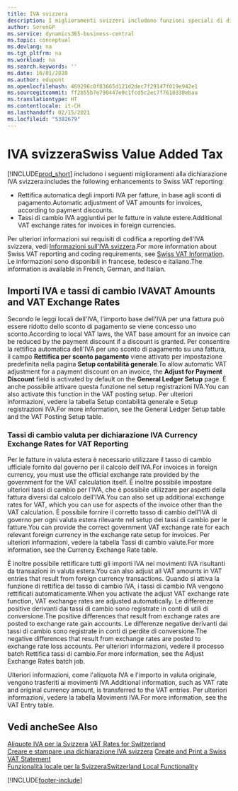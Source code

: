```yaml
---
title: IVA svizzera
description: I miglioramenti svizzeri includono funzioni speciali di dichiarazione IVA.
author: SorenGP
ms.service: dynamics365-business-central
ms.topic: conceptual
ms.devlang: na
ms.tgt_pltfrm: na
ms.workload: na
ms.search.keywords: ''
ms.date: 10/01/2020
ms.author: edupont
ms.openlocfilehash: 469296c8f83665d121d2dec7f29147f019e942e1
ms.sourcegitcommit: ff2b55b7e790447e0c1fcd5c2ec7f7610338ebaa
ms.translationtype: HT
ms.contentlocale: it-CH
ms.lasthandoff: 02/15/2021
ms.locfileid: "5382679"
---
```

# <a name="swiss-value-added-tax"></a><span data-ttu-id="4bf87-103">IVA svizzera</span><span class="sxs-lookup"><span data-stu-id="4bf87-103">Swiss Value Added Tax</span></span>
[!INCLUDE[prod_short](../../includes/prod_short.md)] <span data-ttu-id="4bf87-104">includono i seguenti miglioramenti alla dichiarazione IVA svizzera:</span><span class="sxs-lookup"><span data-stu-id="4bf87-104">includes the following enhancements to Swiss VAT reporting:</span></span>  

- <span data-ttu-id="4bf87-105">Rettifica automatica degli importi IVA per fatture, in base agli sconti di pagamento.</span><span class="sxs-lookup"><span data-stu-id="4bf87-105">Automatic adjustment of VAT amounts for invoices, according to payment discounts.</span></span>  
- <span data-ttu-id="4bf87-106">Tassi di cambio IVA aggiuntivi per le fatture in valute estere.</span><span class="sxs-lookup"><span data-stu-id="4bf87-106">Additional VAT exchange rates for invoices in foreign currencies.</span></span>  

<span data-ttu-id="4bf87-107">Per ulteriori informazioni sui requisiti di codifica a reporting dell'IVA svizzera, vedi [Informazioni sull'IVA svizzera](https://www.estv.admin.ch/estv/en/home/estv-suissetax/sw-hersteller.html).</span><span class="sxs-lookup"><span data-stu-id="4bf87-107">For more information about Swiss VAT reporting and coding requirements, see [Swiss VAT Information](https://www.estv.admin.ch/estv/en/home/estv-suissetax/sw-hersteller.html).</span></span> <span data-ttu-id="4bf87-108">Le informazioni sono disponibili in francese, tedesco e italiano.</span><span class="sxs-lookup"><span data-stu-id="4bf87-108">The information is available in French, German, and Italian.</span></span>  

## <a name="vat-amounts-and-vat-exchange-rates"></a><span data-ttu-id="4bf87-109">Importi IVA e tassi di cambio IVA</span><span class="sxs-lookup"><span data-stu-id="4bf87-109">VAT Amounts and VAT Exchange Rates</span></span>  
<span data-ttu-id="4bf87-110">Secondo le leggi locali dell'IVA, l'importo base dell'IVA per una fattura può essere ridotto dello sconto di pagamento se viene concesso uno sconto.</span><span class="sxs-lookup"><span data-stu-id="4bf87-110">According to local VAT laws, the VAT base amount for an invoice can be reduced by the payment discount if a discount is granted.</span></span> <span data-ttu-id="4bf87-111">Per consentire la rettifica automatica dell'IVA per uno sconto di pagamento su una fattura, il campo **Rettifica per sconto pagamento** viene attivato per impostazione predefinita nella pagina **Setup contabilità generale**.</span><span class="sxs-lookup"><span data-stu-id="4bf87-111">To allow automatic VAT adjustment for a payment discount on an invoice, the **Adjust for Payment Discount** field is activated by default on the **General Ledger Setup** page.</span></span> <span data-ttu-id="4bf87-112">È anche possibile attivare questa funzione nel setup registrazioni IVA.</span><span class="sxs-lookup"><span data-stu-id="4bf87-112">You can also activate this function in the VAT posting setup.</span></span> <span data-ttu-id="4bf87-113">Per ulteriori informazioni, vedere la tabella Setup contabilità generale e Setup registrazioni IVA.</span><span class="sxs-lookup"><span data-stu-id="4bf87-113">For more information, see the General Ledger Setup table and the VAT Posting Setup table.</span></span>  

### <a name="currency-exchange-rates-for-vat-reporting"></a><span data-ttu-id="4bf87-114">Tassi di cambio valuta per dichiarazione IVA </span><span class="sxs-lookup"><span data-stu-id="4bf87-114">Currency Exchange Rates for VAT Reporting</span></span>  
<span data-ttu-id="4bf87-115">Per le fatture in valuta estera è necessario utilizzare il tasso di cambio ufficiale fornito dal governo per il calcolo dell'IVA.</span><span class="sxs-lookup"><span data-stu-id="4bf87-115">For invoices in foreign currency, you must use the official exchange rate provided by the government for the VAT calculation itself.</span></span> <span data-ttu-id="4bf87-116">È inoltre possibile impostare ulteriori tassi di cambio per l'IVA, che è possibile utilizzare per aspetti della fattura diversi dal calcolo dell'IVA.</span><span class="sxs-lookup"><span data-stu-id="4bf87-116">You can also set up additional exchange rates for VAT, which you can use for aspects of the invoice other than the VAT calculation.</span></span> <span data-ttu-id="4bf87-117">È possibile fornire il corretto tasso di cambio dell'IVA di governo per ogni valuta estera rilevante nel setup dei tassi di cambio per le fatture.</span><span class="sxs-lookup"><span data-stu-id="4bf87-117">You can provide the correct government VAT exchange rate for each relevant foreign currency in the exchange rate setup for invoices.</span></span> <span data-ttu-id="4bf87-118">Per ulteriori informazioni, vedere la tabella Tassi di cambio valute.</span><span class="sxs-lookup"><span data-stu-id="4bf87-118">For more information, see the Currency Exchange Rate table.</span></span>  

<span data-ttu-id="4bf87-119">È inoltre possibile rettificare tutti gli importi IVA nei movimenti IVA risultanti da transazioni in valuta estera.</span><span class="sxs-lookup"><span data-stu-id="4bf87-119">You can also adjust all VAT amounts in VAT entries that result from foreign currency transactions.</span></span> <span data-ttu-id="4bf87-120">Quando si attiva la funzione di rettifica del tasso di cambio IVA, i tassi di cambio IVA vengono rettificati automaticamente.</span><span class="sxs-lookup"><span data-stu-id="4bf87-120">When you activate the adjust VAT exchange rate function, VAT exchange rates are adjusted automatically.</span></span> <span data-ttu-id="4bf87-121">Le differenze positive derivanti dai tassi di cambio sono registrate in conti di utili di conversione.</span><span class="sxs-lookup"><span data-stu-id="4bf87-121">The positive differences that result from exchange rates are posted to exchange rate gain accounts.</span></span> <span data-ttu-id="4bf87-122">Le differenze negative derivanti dai tassi di cambio sono registrate in conti di perdite di conversione.</span><span class="sxs-lookup"><span data-stu-id="4bf87-122">The negative differences that result from exchange rates are posted to exchange rate loss accounts.</span></span> <span data-ttu-id="4bf87-123">Per ulteriori informazioni, vedere il processo batch Rettifica tassi di cambio.</span><span class="sxs-lookup"><span data-stu-id="4bf87-123">For more information, see the Adjust Exchange Rates batch job.</span></span>  

<span data-ttu-id="4bf87-124">Ulteriori informazioni, come l'aliquota IVA e l'importo in valuta originale, vengono trasferiti ai movimenti IVA.</span><span class="sxs-lookup"><span data-stu-id="4bf87-124">Additional information, such as VAT rate and original currency amount, is transferred to the VAT entries.</span></span> <span data-ttu-id="4bf87-125">Per ulteriori informazioni, vedere la tabella Movimenti IVA.</span><span class="sxs-lookup"><span data-stu-id="4bf87-125">For more information, see the VAT Entry table.</span></span>  

## <a name="see-also"></a><span data-ttu-id="4bf87-126">Vedi anche</span><span class="sxs-lookup"><span data-stu-id="4bf87-126">See Also</span></span>  
 <span data-ttu-id="4bf87-127">[Aliquote IVA per la Svizzera](vat-rates-for-switzerland.md) </span><span class="sxs-lookup"><span data-stu-id="4bf87-127">[VAT Rates for Switzerland](vat-rates-for-switzerland.md) </span></span>  
 <span data-ttu-id="4bf87-128">[Creare e stampare una dichiarazione IVA svizzera](how-to-create-and-print-a-swiss-vat-statement.md) </span><span class="sxs-lookup"><span data-stu-id="4bf87-128">[Create and Print a Swiss VAT Statement](how-to-create-and-print-a-swiss-vat-statement.md) </span></span>  
 [<span data-ttu-id="4bf87-129">Funzionalità locale per la Svizzera</span><span class="sxs-lookup"><span data-stu-id="4bf87-129">Switzerland Local Functionality</span></span>](switzerland-local-functionality.md)   


[!INCLUDE[footer-include](../../includes/footer-banner.md)]